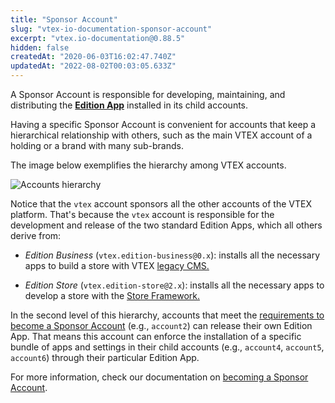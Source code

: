 ```yaml
---
title: "Sponsor Account"
slug: "vtex-io-documentation-sponsor-account"
excerpt: "vtex.io-documentation@0.88.5"
hidden: false
createdAt: "2020-06-03T16:02:47.740Z"
updatedAt: "2022-08-02T00:03:05.633Z"
---
```

A Sponsor Account is responsible for developing, maintaining, and distributing the [**Edition App**](https://developers.vtex.com/vtex-developer-docs/docs/vtex-io-documentation-edition-app) installed in its child accounts.

Having a specific Sponsor Account is convenient for accounts that keep a hierarchical relationship with others, such as the main VTEX account of a holding or a brand with many sub-brands.

The image below exemplifies the hierarchy among VTEX accounts.

![Accounts hierarchy](https://github.com/vtex-apps/io-documentation/blob/master/docs/en/Concepts/Media/sponsoraccount.png?raw=true)

Notice that the `vtex` account sponsors all the other accounts of the VTEX platform. That's because the `vtex` account is responsible for the development and release of the two standard Edition Apps, which all others derive from:

- *Edition Business* (`vtex.edition-business@0.x`): installs all the necessary apps to build a store with VTEX [legacy CMS.](https://help.vtex.com/tutorial/o-que-e-o-cms--EmO8u2WBj2W4MUQCS8262)

- *Edition Store* (`vtex.edition-store@2.x`): installs all the necessary apps to develop a store with the [Store Framework.](https://developers.vtex.com/vtex-developer-docs/docs/what-is-store-framework)

In the second level of this hierarchy, accounts that meet the [requirements to become a Sponsor Account](https://developers.vtex.com/vtex-developer-docs/docs/vtex-io-documentation-becoming-a-sponsor-account) (e.g., `account2`) can release their own Edition App. That means this account can enforce the installation of a specific bundle of apps and settings in their child accounts (e.g., `account4`, `account5`, `account6`) through their particular Edition App.

For more information, check our documentation on [becoming a Sponsor Account](https://developers.vtex.com/vtex-developer-docs/docs/vtex-io-documentation-becoming-a-sponsor-account).